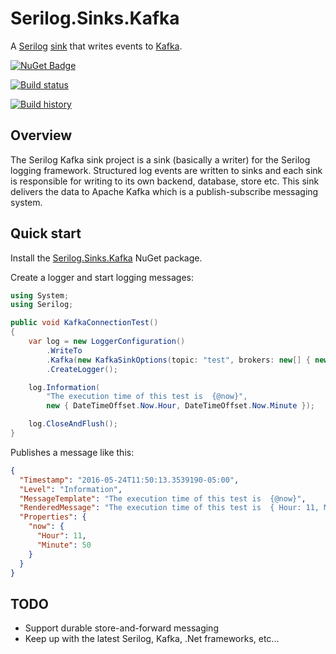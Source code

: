 # Serilog.Sinks.Kafka
A [Serilog](http://serilog.net/) [sink](https://github.com/serilog/serilog/wiki/Provided-Sinks) that writes events to [Kafka](http://kafka.apache.org/).

[![NuGet Badge](https://buildstats.info/nuget/Serilog.Sinks.Kafka?includePreReleases=true)](https://www.nuget.org/packages/Serilog.Sinks.Kafka/)

[![Build status](https://ci.appveyor.com/api/projects/status/34ja7i5rnveewjq8?svg=true)](https://ci.appveyor.com/project/wespday/serilog-sinks-kafka)

[![Build history](https://buildstats.info/appveyor/chart/wespday/serilog-sinks-kafka)](https://ci.appveyor.com/project/wespday/serilog-sinks-kafka/history)

## Overview

The Serilog Kafka sink project is a sink (basically a writer) for the Serilog logging framework.
Structured log events are written to sinks and each sink is responsible for writing to its own backend, 
database, store etc.
This sink delivers the data to Apache Kafka which is a publish-subscribe messaging system.

## Quick start

Install the [Serilog.Sinks.Kafka](https://www.nuget.org/packages/Serilog.Sinks.Kafka) NuGet package.

Create a logger and start logging messages:

```csharp
using System;
using Serilog;

public void KafkaConnectionTest()
{
    var log = new LoggerConfiguration()
        .WriteTo
        .Kafka(new KafkaSinkOptions(topic: "test", brokers: new[] { new Uri("http://localhost:9092") }))
        .CreateLogger();

    log.Information(
        "The execution time of this test is  {@now}",
        new { DateTimeOffset.Now.Hour, DateTimeOffset.Now.Minute });

    log.CloseAndFlush();
}
```

Publishes a message like this:

```json
{
  "Timestamp": "2016-05-24T11:50:13.3539190-05:00",
  "Level": "Information",
  "MessageTemplate": "The execution time of this test is  {@now}",
  "RenderedMessage": "The execution time of this test is  { Hour: 11, Minute: 50 }",
  "Properties": {
    "now": {
      "Hour": 11,
      "Minute": 50
    }
  }
}
```
## TODO
* Support durable store-and-forward messaging
* Keep up with the latest Serilog, Kafka, .Net frameworks, etc...
